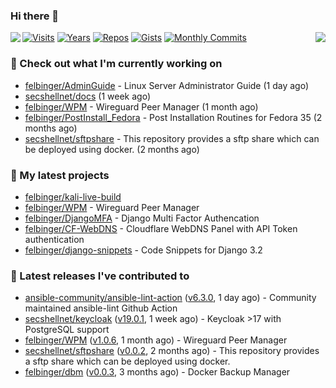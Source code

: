 ### Hi there 👋

<img align="left" src="https://github-readme-stats.vercel.app/api?username=felbinger&theme=dark">
<img align="right" src="https://github-readme-stats.vercel.app/api/top-langs/?username=felbinger&theme=dark">

[![Visits](https://badges.pufler.dev/visits/felbinger/felbinger?style=flat-square&color=black&logo=github)](https://github.com/felbinger)
[![Years](https://badges.pufler.dev/years/felbinger?style=flat-square&color=black&logo=github)](https://github.com/felbinger)
[![Repos](https://badges.pufler.dev/repos/felbinger?style=flat-square&color=black&logo=github)](https://github.com/felbinger?tab=repositories)
[![Gists](https://badges.pufler.dev/gists/felbinger?style=flat-square&color=black&logo=github)](https://gist.github.com/felbinger)
[![Monthly Commits](https://badges.pufler.dev/commits/monthly/felbinger?style=flat-square&color=black&logo=github)](https://github.com/felbinger)

### :construction_worker: Check out what I'm currently working on

- [felbinger/AdminGuide](https://github.com/felbinger/AdminGuide) - Linux Server Administrator Guide (1 day ago)
- [secshellnet/docs](https://github.com/secshellnet/docs) (1 week ago)
- [felbinger/WPM](https://github.com/felbinger/WPM) - Wireguard Peer Manager (1 month ago)
- [felbinger/PostInstall_Fedora](https://github.com/felbinger/PostInstall_Fedora) - Post Installation Routines for Fedora 35 (2 months ago)
- [secshellnet/sftpshare](https://github.com/secshellnet/sftpshare) - This repository provides a sftp share which can be deployed using docker. (2 months ago)

### :seedling: My latest projects

- [felbinger/kali-live-build](https://github.com/felbinger/kali-live-build)
- [felbinger/WPM](https://github.com/felbinger/WPM) - Wireguard Peer Manager
- [felbinger/DjangoMFA](https://github.com/felbinger/DjangoMFA) - Django Multi Factor Authencation
- [felbinger/CF-WebDNS](https://github.com/felbinger/CF-WebDNS) - Cloudflare WebDNS Panel with API Token authentication
- [felbinger/django-snippets](https://github.com/felbinger/django-snippets) - Code Snippets for Django 3.2

### :telescope: Latest releases I've contributed to

- [ansible-community/ansible-lint-action](https://github.com/ansible-community/ansible-lint-action) ([v6.3.0](https://github.com/ansible-community/ansible-lint-action/releases/tag/v6.3.0), 1 day ago) - Community maintained ansible-lint Github Action
- [secshellnet/keycloak](https://github.com/secshellnet/keycloak) ([v19.0.1](https://github.com/secshellnet/keycloak/releases/tag/v19.0.1), 1 week ago) - Keycloak &gt;17 with PostgreSQL support
- [felbinger/WPM](https://github.com/felbinger/WPM) ([v1.0.6](https://github.com/felbinger/WPM/releases/tag/v1.0.6), 1 month ago) - Wireguard Peer Manager
- [secshellnet/sftpshare](https://github.com/secshellnet/sftpshare) ([v0.0.2](https://github.com/secshellnet/sftpshare/releases/tag/v0.0.2), 2 months ago) - This repository provides a sftp share which can be deployed using docker.
- [felbinger/dbm](https://github.com/felbinger/dbm) ([v0.0.3](https://github.com/felbinger/dbm/releases/tag/v0.0.3), 3 months ago) - Docker Backup Manager
